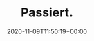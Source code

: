 ---
retweeted: false
source: <a href="https://about.twitter.com/products/tweetdeck" rel="nofollow">TweetDeck</a>
entities:
  user_mentions: []
  urls: []
  symbols: []
  media:
  - expanded_url: https://twitter.com/bascht/status/1325767673322598400/photo/1
    indices:
    - '10'
    - '33'
    url: https://t.co/Sls60d7Lfa
    media_url: http://pbs.twimg.com/media/EmYSoFTXcAAjSWk.jpg
    id_str: '1325767620134662144'
    id: '1325767620134662144'
    media_url_https: https://pbs.twimg.com/media/EmYSoFTXcAAjSWk.jpg
    sizes:
      small:
        w: '680'
        h: '453'
        resize: fit
      medium:
        w: '750'
        h: '500'
        resize: fit
      thumb:
        w: '150'
        h: '150'
        resize: crop
      large:
        w: '750'
        h: '500'
        resize: fit
    type: photo
    display_url: pic.twitter.com/Sls60d7Lfa
  hashtags: []
display_text_range:
- '0'
- '33'
favorite_count: '19'
id_str: '1325767673322598400'
truncated: false
retweet_count: '0'
id: '1325767673322598400'
possibly_sensitive: false
created_at: Mon Nov 09 11:50:19 +0000 2020
favorited: false
full_text: Passiert.
lang: fr
extended_entities:
  media:
  - expanded_url: https://twitter.com/bascht/status/1325767673322598400/photo/1
    indices:
    - '10'
    - '33'
    url: https://t.co/Sls60d7Lfa
    media_url: http://pbs.twimg.com/media/EmYSoFTXcAAjSWk.jpg
    id_str: '1325767620134662144'
    id: '1325767620134662144'
    media_url_https: https://pbs.twimg.com/media/EmYSoFTXcAAjSWk.jpg
    sizes:
      small:
        w: '680'
        h: '453'
        resize: fit
      medium:
        w: '750'
        h: '500'
        resize: fit
      thumb:
        w: '150'
        h: '150'
        resize: crop
      large:
        w: '750'
        h: '500'
        resize: fit
    type: photo
    display_url: pic.twitter.com/Sls60d7Lfa
tags:
- pesos:twitter
date: '2020-11-09T11:50:19+00:00'
src: https://twitter.com/bascht/status/1325767673322598400
original_url: https://twitter.com/bascht/status/1325767673322598400
type: twitter_tweet
media_url: https://img.bascht.com/twitter/pbs.twimg.com/media/EmYSoFTXcAAjSWk.jpg
text: Passiert.
title: Passiert.

---